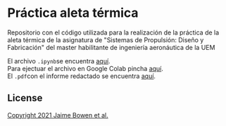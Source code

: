 # Práctica aleta térmica
Repositorio con el código utilizada para la realización de la práctica de la aleta térmica de la asignatura de "Sistemas de Propulsión: Diseño y Fabricación" del master habilitante de ingeniería aeronáutica de la UEM

El archivo ```.ipynb```se encuentra [aquí](https://github.com/jaimebw/practica-aleta/blob/main/practica_aleta.ipynb).  
Para ejectuar el archivo en Google Colab pincha [aquí](https://drive.google.com/file/d/1GgZovIeUr5z9cgVRDQL5SVx6zIvB9fko/view?usp=sharing).  
El ```.pdf```con el informe redactado se encuentra [aquí](https://1drv.ms/b/s!AtZPo3IfCae8guUNc8seL5iQy9321g?e=n31pdz).

## License
[Copyright 2021 Jaime Bowen et al.](https://github.com/jaimebw/practica-aleta/blob/main/LICENSE)
